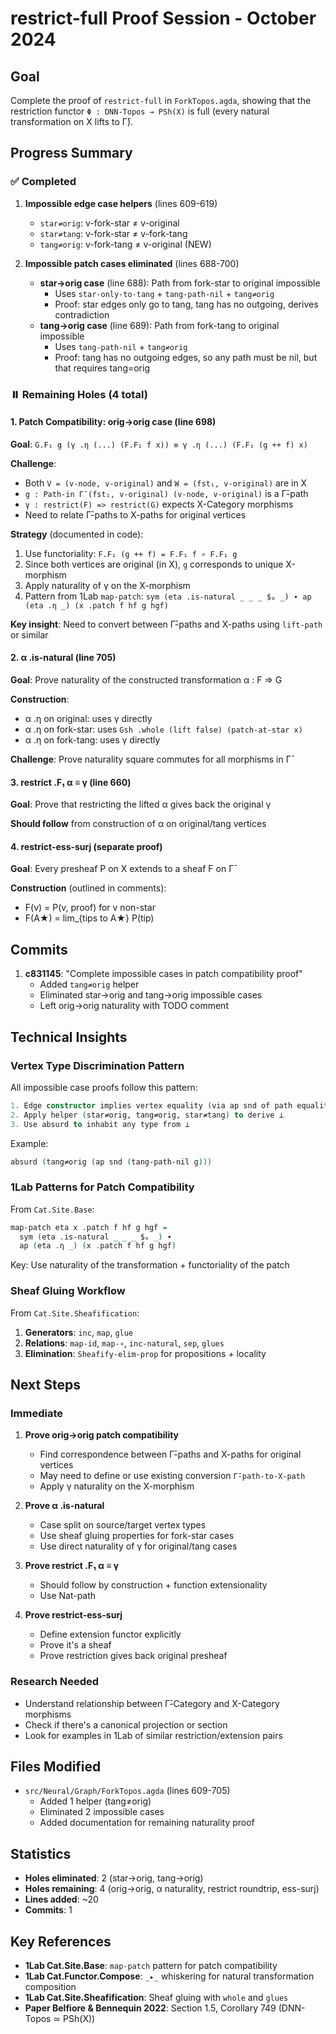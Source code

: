 # restrict-full Proof Session - October 2024

## Goal

Complete the proof of `restrict-full` in `ForkTopos.agda`, showing that the restriction functor `Φ : DNN-Topos → PSh(X)` is full (every natural transformation on X lifts to Γ̄).

## Progress Summary

### ✅ Completed

1. **Impossible edge case helpers** (lines 609-619)
   - `star≠orig`: v-fork-star ≠ v-original
   - `star≠tang`: v-fork-star ≠ v-fork-tang
   - `tang≠orig`: v-fork-tang ≠ v-original (NEW)

2. **Impossible patch cases eliminated** (lines 688-700)
   - **star→orig case** (line 688): Path from fork-star to original impossible
     - Uses `star-only-to-tang` + `tang-path-nil` + `tang≠orig`
     - Proof: star edges only go to tang, tang has no outgoing, derives contradiction
   - **tang→orig case** (line 689): Path from fork-tang to original impossible
     - Uses `tang-path-nil` + `tang≠orig`
     - Proof: tang has no outgoing edges, so any path must be nil, but that requires tang=orig

### ⏸️ Remaining Holes (4 total)

#### 1. Patch Compatibility: orig→orig case (line 698)

**Goal**: `G.F₁ g (γ .η (...) (F.F₁ f x)) ≡ γ .η (...) (F.F₁ (g ++ f) x)`

**Challenge**:
- Both `V = (v-node, v-original)` and `W = (fst₁, v-original)` are in X
- `g : Path-in Γ̄ (fst₁, v-original) (v-node, v-original)` is a Γ̄-path
- `γ : restrict(F) => restrict(G)` expects X-Category morphisms
- Need to relate Γ̄-paths to X-paths for original vertices

**Strategy** (documented in code):
1. Use functoriality: `F.F₁ (g ++ f) = F.F₁ f ∘ F.F₁ g`
2. Since both vertices are original (in X), `g` corresponds to unique X-morphism
3. Apply naturality of γ on the X-morphism
4. Pattern from 1Lab `map-patch`: `sym (eta .is-natural _ _ _ $ₚ _) ∙ ap (eta .η _) (x .patch f hf g hgf)`

**Key insight**: Need to convert between Γ̄-paths and X-paths using `lift-path` or similar

#### 2. α .is-natural (line 705)

**Goal**: Prove naturality of the constructed transformation α : F => G

**Construction**:
- α .η on original: uses γ directly
- α .η on fork-star: uses `Gsh .whole (lift false) (patch-at-star x)`
- α .η on fork-tang: uses γ directly

**Challenge**: Prove naturality square commutes for all morphisms in Γ̄

#### 3. restrict .F₁ α ≡ γ (line 660)

**Goal**: Prove that restricting the lifted α gives back the original γ

**Should follow** from construction of α on original/tang vertices

#### 4. restrict-ess-surj (separate proof)

**Goal**: Every presheaf P on X extends to a sheaf F on Γ̄

**Construction** (outlined in comments):
- F(v) = P(v, proof) for v non-star
- F(A★) = lim_{tips to A★} P(tip)

## Commits

1. **c831145**: "Complete impossible cases in patch compatibility proof"
   - Added `tang≠orig` helper
   - Eliminated star→orig and tang→orig impossible cases
   - Left orig→orig naturality with TODO comment

## Technical Insights

### Vertex Type Discrimination Pattern

All impossible case proofs follow this pattern:
```agda
1. Edge constructor implies vertex equality (via ap snd of path equality)
2. Apply helper (star≠orig, tang≠orig, star≠tang) to derive ⊥
3. Use absurd to inhabit any type from ⊥
```

Example:
```agda
absurd (tang≠orig (ap snd (tang-path-nil g)))
```

### 1Lab Patterns for Patch Compatibility

From `Cat.Site.Base`:
```agda
map-patch eta x .patch f hf g hgf =
  sym (eta .is-natural _ _ _ $ₚ _) ∙
  ap (eta .η _) (x .patch f hf g hgf)
```

Key: Use naturality of the transformation + functoriality of the patch

### Sheaf Gluing Workflow

From `Cat.Site.Sheafification`:
1. **Generators**: `inc`, `map`, `glue`
2. **Relations**: `map-id`, `map-∘`, `inc-natural`, `sep`, `glues`
3. **Elimination**: `Sheafify-elim-prop` for propositions + locality

## Next Steps

### Immediate

1. **Prove orig→orig patch compatibility**
   - Find correspondence between Γ̄-paths and X-paths for original vertices
   - May need to define or use existing conversion `Γ̄-path-to-X-path`
   - Apply γ naturality on the X-morphism

2. **Prove α .is-natural**
   - Case split on source/target vertex types
   - Use sheaf gluing properties for fork-star cases
   - Use direct naturality of γ for original/tang cases

3. **Prove restrict .F₁ α ≡ γ**
   - Should follow by construction + function extensionality
   - Use Nat-path

4. **Prove restrict-ess-surj**
   - Define extension functor explicitly
   - Prove it's a sheaf
   - Prove restriction gives back original presheaf

### Research Needed

- Understand relationship between Γ̄-Category and X-Category morphisms
- Check if there's a canonical projection or section
- Look for examples in 1Lab of similar restriction/extension pairs

## Files Modified

- `src/Neural/Graph/ForkTopos.agda` (lines 609-705)
  - Added 1 helper (tang≠orig)
  - Eliminated 2 impossible cases
  - Added documentation for remaining naturality proof

## Statistics

- **Holes eliminated**: 2 (star→orig, tang→orig)
- **Holes remaining**: 4 (orig→orig, α naturality, restrict roundtrip, ess-surj)
- **Lines added**: ~20
- **Commits**: 1

## Key References

- **1Lab Cat.Site.Base**: `map-patch` pattern for patch compatibility
- **1Lab Cat.Functor.Compose**: `_▸_` whiskering for natural transformation composition
- **1Lab Cat.Site.Sheafification**: Sheaf gluing with `whole` and `glues`
- **Paper Belfiore & Bennequin 2022**: Section 1.5, Corollary 749 (DNN-Topos ≃ PSh(X))
